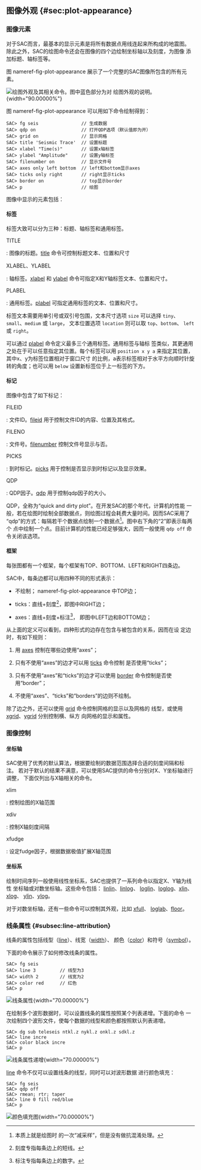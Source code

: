 ## 图像外观 {#sec:plot-appearance}

### 图像元素

对于SAC而言，最基本的显示元素是将所有数据点用线连起来所构成的地震图。
除此之外，SAC的绘图命令还会在图像的四个边绘制坐标轴以及刻度，为图像
添加标题、轴标签等。

图 nameref-fig-plot-appearance 展示了一个完整的SAC图像所包含的所有元素。

![绘图外观及其相关命令。图中蓝色部分为对 绘图外观的说明。](appearance){width="90.00000%"}

图 nameref-fig-plot-appearance 可以用如下命令绘制得到：

``` {.bash}
SAC> fg seis                // 生成数据
SAC> qdp on                 // 打开QDP选项（默认值即为开）
SAC> grid on                // 显示网格
SAC> title 'Seismic Trace'  // 设置标题
SAC> xlabel "Time(s)"       // 设置x轴标签
SAC> ylabel "Amplitude"     // 设置y轴标签
SAC> filenumber on          // 显示文件号
SAC> axes only left bottom  // left和bottom显示axes
SAC> ticks only right       // right显示ticks
SAC> border on              // top显示border
SAC> p                      // 绘图
```

图像中显示的元素包括：

#### 标签

标签大致可以分为三种：标题、轴标签和通用标签。

TITLE

:   图像的标题。[title](/commands/title.md)
    命令可控制标题文本、位置和尺寸

XLABEL、YLABEL

:   轴标签。[xlabel](/commands/xlabel.md) 和
    [ylabel](/commands/ylabel.md)
    命令可指定X和Y轴标签文本、位置和尺寸。

PLABEL

:   通用标签。[plabel](/commands/plabel.md)
    可指定通用标签的文本、位置和尺寸。

标签文本需要用单引号或双引号包围，文本尺寸选项 `size` 可以选择
`tiny`、`small`、`medium` 或 `large`， 文本位置选项 `location` 则可以取
`top`、`bottom`、 `left` 或 `right`。

可以通过 [plabel](/commands/plabel.md)
命令定义最多三个通用标签。通用标签与轴标
签类似，其更通用之处在于可以任意指定其位置。每个标签可以用
`position x y a` 来指定其位置，其中x、y为标签位置相对于窗口尺寸
的比例，a表示标签相对于水平方向顺时针旋转的角度；也可以用 `below`
设置新标签位于上一标签的下方。

#### 标记

图像中包含了如下标记：

FILEID

:   文件ID。[fileid](/commands/fileid.md)
    用于控制文件ID的内容、位置及其格式。

FILENO

:   文件号。[filenumber](/commands/filenumber.md) 控制文件号显示与否。

PICKS

:   到时标记。[picks](/commands/picks.md)
    用于控制是否显示到时标记以及显示效果。

QDP

:   QDP因子。[qdp](/commands/qdp.md) 用于控制qdp因子的大小。

QDP，全称为“quick and dirty plot”。在开发SAC的那个年代，计算机的性能
一般，若在绘图时绘制全部数据点，则绘图过程会耗费大量时间。因而SAC采用了
“qdp”的方式：每隔若干个数据点绘制一个数据点[^1]。图中右下角的“2”即表示每两个
点中绘制一个点。目前计算机的性能已经足够强大，因而一般使用 `qdp off`
命令关闭该选项。

#### 框架

每张图都有一个框架，每个框架有TOP、BOTTOM、LEFT和RIGHT四条边。

SAC中，每条边都可以用四种不同的形式表示：

-   不绘制； nameref-fig-plot-appearance 中TOP边；

-   ticks：直线+刻度[^2]，即图中RIGHT边；

-   axes：直线+刻度+标注[^3]， 即图中LEFT边和BOTTOM边；

从上面的定义可以看到，四种形式的边存在包含与被包含的关系，因而在设
定边时，有如下规则：

1.  用 [axes](/commands/axes.md) 控制在哪些边使用“axes”；

2.  只有不使用“axes”的边才可以用 [ticks](/commands/ticks.md) 命令控制
    是否使用“ticks”；

3.  只有不使用“axes”和“ticks”的边才可以使用
    [border](/commands/border.md) 命令控制是否使用“border”；

4.  不使用“axes”、“ticks”和“borders”的边则不绘制。

除了边之外，还可以使用 [grid](/commands/grid.md)
命令控制网格的显示以及网格的 线型，或使用
[xgrid](/commands/xgrid.md)、[ygrid](/commands/ygrid.md)
分别控制横、纵方 向网格的显示和属性。

### 图像控制

#### 坐标轴

SAC使用了优秀的默认算法，根据要绘制的数据范围选择合适的刻度间隔和标注。
若对于默认的结果不满意，可以使用SAC提供的命令分别对X、Y坐标轴进行调整，
下面仅列出与X轴相关的命令。

xlim

:   控制绘图的X轴范围

xdiv

:   控制X轴刻度间隔

xfudge

:   设定fudge因子，根据数据极值扩展X轴范围

#### 坐标系

绘制时间序列一般使用线性坐标系，SAC也提供了一系列命令以指定X、Y轴为线性
坐标轴或对数坐标轴。这些命令包括：
[linlin](/commands/linlin.md)、[linlog](/commands/linlog.md)、
[loglin](/commands/loglin.md)、[loglog](/commands/loglog.md)、[xlin](/commands/xlin.md)、[xlog](/commands/xlog.md)、
[ylin](/commands/ylin.md)、[ylog](/commands/ylog.md)。

对于对数坐标轴，还有一些命令可以控制其外观，比如
[xfull](/commands/xfull.md)、
[loglab](/commands/loglab.md)、[floor](/commands/floor.md)。

### 线条属性 {#subsec:line-attribution}

线条的属性包括线型（[line](/commands/line.md)）、线宽（[width](/commands/width.md)）、
颜色（[color](/commands/color.md)）和符号（[symbol](/commands/symbol.md)）。

下面的命令展示了如何修改线条的属性。

``` {.bash}
SAC> fg seis
SAC> line 3         // 线型为3
SAC> width 2        // 线宽为2
SAC> color red      // 红色
SAC> p
```

![线条属性](attribution1){width="70.00000%"}

在绘制多个波形数据时，可以设置线条的属性按照某个列表递增。下面的命令
一次绘制四个波形文件，使每个数据的线型和颜色都按照默认列表递增。

``` {.bash}
SAC> dg sub teleseis ntkl.z nykl.z onkl.z sdkl.z
SAC> line incre
SAC> color black incre
SAC> p
```

![线条属性递增](attribution2){width="70.00000%"}

[line](/commands/line.md)
命令不仅可以设置线条的线型，同时可以对波形数据 进行颜色填充：

``` {.bash}
SAC> fg seis
SAC> qdp off
SAC> rmean; rtr; taper
SAC> line 0 fill red/blue
SAC> p
```

![颜色填充图](linefill){width="70.00000%"}

[^1]: 本质上就是绘图时 的一次“减采样”，但是没有做抗混淆处理。

[^2]: 刻度专指每条边上的短线。

[^3]: 标注专指每条边上的数字。
